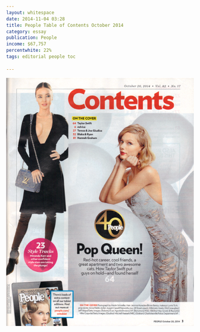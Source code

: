 ```yaml
---
layout: whitespace
date: 2014-11-04 03:28
title: People Table of Contents October 2014
category: essay
publication: People
income: $67,757
percentwhite: 22%
tags: editorial people toc

---
```



         
<div class="imageContainer col-8"><img src="/img/editscans/People_contents_1.png">
            
<div class="overlayContainer col-12">
<object type="image/svg+xml" data="/img/overlays/People_contents_1.svg" class="trans"></object>
</div></div>